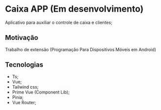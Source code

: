 # Caixa APP (Em desenvolvimento)

Aplicativo para auxiliar o controle de caixa e clientes;

## Motivação

Trabalho de extensão (Programação Para Dispositivos Móveis em Android)

## Tecnologias

- Ts;
- Vue;
- Tailwind css;
- Prime Vue (Component Lib);
- Pinia;
- Vue Router;